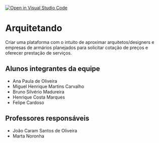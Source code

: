 [![Open in Visual Studio Code](https://classroom.github.com/assets/open-in-vscode-c66648af7eb3fe8bc4f294546bfd86ef473780cde1dea487d3c4ff354943c9ae.svg)](https://classroom.github.com/online_ide?assignment_repo_id=7718806&assignment_repo_type=AssignmentRepo)
# Arquitetando
Criar uma plataforma com o intuito de aproximar arquitetos/designers e empresas de armários planejados
para solicitar cotação de preços e oferecer prestação de serviços.

## Alunos integrantes da equipe

* Ana Paula de Oliveira
* Miguel Henrique Martins Carvalho
* Bruno Silvério Madureira
* Henrique Costa Marques
* Felipe Cardoso

## Professores responsáveis

* João Caram Santos de Oliveira
* Marta Noronha

